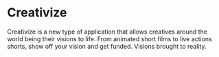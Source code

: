 # Creativize
Creativize is a new type of application that allows creatives around the world being their visions to life. From animated short films to live actions shorts, show off your vision and get funded. Visions brought to reality.
